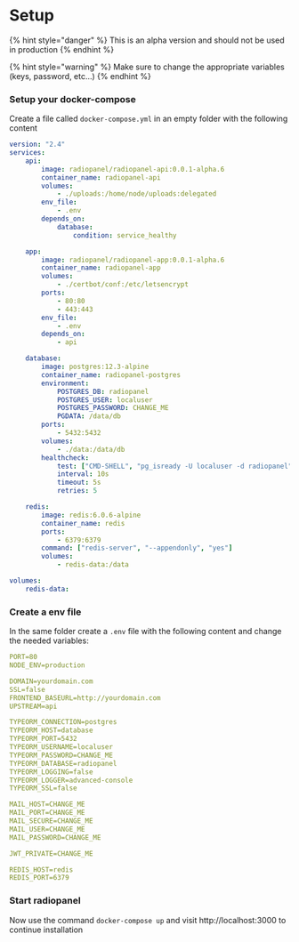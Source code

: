 # Setup

{% hint style="danger" %}
This is an alpha version and should not be used in production
{% endhint %}

{% hint style="warning" %}
Make sure to change the appropriate variables \(keys, password, etc...\)
{% endhint %}

### Setup your docker-compose

Create a file called `docker-compose.yml` in an empty folder with the following content

```yaml
version: "2.4"
services:
    api:
        image: radiopanel/radiopanel-api:0.0.1-alpha.6
        container_name: radiopanel-api
        volumes:
            - ./uploads:/home/node/uploads:delegated
        env_file:
            - .env
        depends_on:
            database:
                condition: service_healthy

    app:
        image: radiopanel/radiopanel-app:0.0.1-alpha.6
        container_name: radiopanel-app
        volumes:
            - ./certbot/conf:/etc/letsencrypt
        ports:
            - 80:80
            - 443:443
        env_file:
            - .env
        depends_on:
            - api

    database:
        image: postgres:12.3-alpine
        container_name: radiopanel-postgres
        environment:
            POSTGRES_DB: radiopanel
            POSTGRES_USER: localuser
            POSTGRES_PASSWORD: CHANGE_ME
            PGDATA: /data/db
        ports:
            - 5432:5432
        volumes:
            - ./data:/data/db
        healthcheck:
            test: ["CMD-SHELL", "pg_isready -U localuser -d radiopanel"]
            interval: 10s
            timeout: 5s
            retries: 5

    redis:
        image: redis:6.0.6-alpine
        container_name: redis
        ports:
            - 6379:6379
        command: ["redis-server", "--appendonly", "yes"]
        volumes:
            - redis-data:/data

volumes:
    redis-data:
```

### Create a env file

In the same folder create a `.env` file with the following content and change the needed variables:

```yaml
PORT=80
NODE_ENV=production

DOMAIN=yourdomain.com
SSL=false
FRONTEND_BASEURL=http://yourdomain.com
UPSTREAM=api

TYPEORM_CONNECTION=postgres
TYPEORM_HOST=database
TYPEORM_PORT=5432
TYPEORM_USERNAME=localuser
TYPEORM_PASSWORD=CHANGE_ME
TYPEORM_DATABASE=radiopanel
TYPEORM_LOGGING=false
TYPEORM_LOGGER=advanced-console
TYPEORM_SSL=false

MAIL_HOST=CHANGE_ME
MAIL_PORT=CHANGE_ME
MAIL_SECURE=CHANGE_ME
MAIL_USER=CHANGE_ME
MAIL_PASSWORD=CHANGE_ME

JWT_PRIVATE=CHANGE_ME

REDIS_HOST=redis
REDIS_PORT=6379
```

### Start radiopanel

Now use the command `docker-compose up` and visit http://localhost:3000 to continue installation

